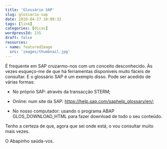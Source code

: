 ```yaml
---
title: 'Glossário SAP'
slug: glossario-sap
date: 2010-04-27 10:09:32
tags: [link]
categories: [dicas]
wordpressId: 235
draft: false
resources:
- name: featuredImage
  src: 'images/thumbnail.jpg'
---
```

É frequente em SAP cruzarmo-nos com um conceito desconhecido. Às vezes esqueço-me de que há ferramentas disponíveis muito fáceis de consultar. E o glossário SAP é um exemplo disso. Pode ser acedido de várias formas:

  * No próprio SAP: através da transacção STERM;

  * Online: num site da SAP: <https://help.sap.com/saphelp_glossary/en/>;

  * No nosso computador: usando o programa ABAP GLOS_DOWNLOAD_HTML para fazer download de todo o seu conteúdo.

Tenho a certeza de que, agora que sei onde está, o vou consultar muito mais vezes.

O Abapinho saúda-vos.
